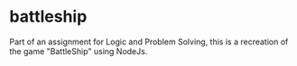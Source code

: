 # battleship
Part of an assignment for Logic and Problem Solving, this is a recreation of the game "BattleShip" using NodeJs.
